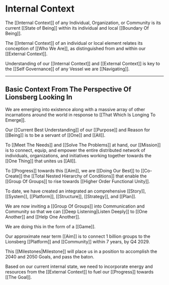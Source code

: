 # Internal Context

The [[Internal Context]] of any Individual, Organization, or Community is its current [[State of Being]] within its individual and local [[Boundary Of Being]]. 

The [[Internal Context]] of an individual or local element relates its conception of [[Who We Are]], as distinguished from and within our [[External Context]]. 

Understanding of our [[Internal Context]] and [[External Context]] is key to the [[Self Governance]] of any Vessel we are [[Navigating]]. 

___
## Basic Context From The Perspective Of Lionsberg Looking In

We are emerging into existence along with a massive array of other incarnations around the world in response to [[That Which Is Longing To Emerge]]. 

Our [[Current Best Understanding]] of our [[Purpose]] and Reason for [[Being]] is to be a servant of [[One]] and [[All]]. 

To [[Meet The Needs]] and [[Solve The Problems]] at hand, our [[Mission]] is to connect, equip, and empower the entire distributed network of individuals, organizations, and initiatives working together towards the [[One Thing]] that unites us [[All]].  

To [[Progress]] towards this [[Aim]], we are [[Doing Our Best]] to [[Co-Create]] the [[Total Nested Hierarchy of Conditions]] that enable the [[Group Of Groups]] to rise towards [[Higher Order Functional Unity]]. 

To date, we have created an integrated an comprehensive [[Story]], [[System]], [[Platform]], [[Structure]], [[Strategy]], and [[Plan]]. 

We are now inviting a [[Group Of Groups]] into Communication and Community so that we can [[Deep Listening|Listen Deeply]] to [[One Another]] and [[Help One Another]]. 

We are doing this in the form of a [[Game]]. 

Our approximate near term [[Aim]] is to connect 1 billion groups to the Lionsberg [[Platform]] and [[Community]] within 7 years, by Q4 2029. 

This [[Milestones|Milestone]] will place us in a position to accomplish the 2040 and 2050 Goals, and pass the baton. 

Based on our current internal state, we need to incorporate energy and resources from the [[External Context]] to fuel our [[Progress]] towards [[The Goal]]. 